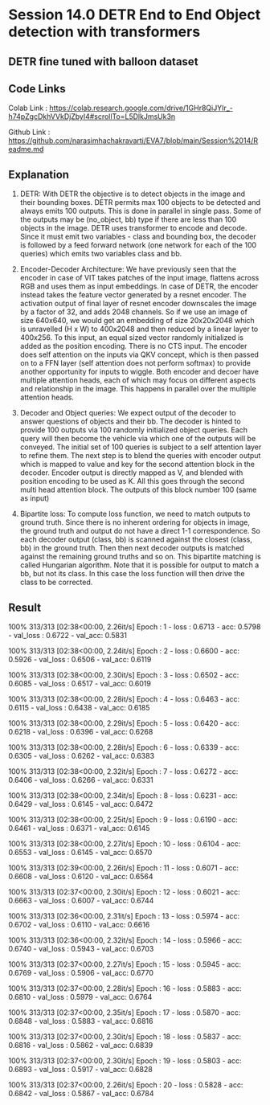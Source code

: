 # Session 14.0 DETR End to End Object detection with transformers

## DETR fine tuned with balloon dataset

## Code Links

Colab Link : https://colab.research.google.com/drive/1GHr8QiJYIr_-h74pZgcDkhVVkDjZbyl4#scrollTo=L5DlkJmsUk3n

Github Link : https://github.com/narasimhachakravarti/EVA7/blob/main/Session%2014/Readme.md

## Explanation

1. DETR: With DETR the objective is to detect objects in the image and their bounding boxes. DETR permits max 100 objects to be detected and always emits 100 outputs. This is done in parallel in single pass. Some of the outputs may be (no_object, bb) type if there are less than 100 objects in the image. DETR uses transformer to encode and decode. Since it must emit two variables - class and bounding box, the decoder is followed by a feed forward network (one network for each of the 100 queries) which emits two variables class and bb.

2. Encoder-Decoder Architecture: We have previously seen that the encoder in case of VIT takes patches of the input image, flattens across RGB and uses them as input embeddings. In case of DETR, the encoder instead takes the feature vector generated by a resnet encoder. The activation output of final layer of resnet encoder downscales the image by a factor of 32, and adds 2048 channels. So if we use an image of size 640x640, we would get an embedding of size 20x20x2048 which is unravelled (H x W) to 400x2048 and then reduced by a linear layer to 400x256. To this input, an equal sized vector randomly initialized is added as the position encoding. There is no CTS input. The encoder does self attention on the inputs via QKV concept, which is then passed on to a FFN layer (self attention does not perform softmax) to provide another opportunity for inputs to wiggle. Both encoder and decoer have multiple attention heads, each of which may focus on different aspects and relationship in the image. This happens in parallel over the multiple attention heads.

3. Decoder and Object queries: We expect output of the decoder to answer questions of objects and their bb. The decoder is hinted to provide 100 outputs via 100 randomly initialized object queries. Each query will then become the vehicle via which one of the outputs will be conveyed. The initial set of 100 queries is subject to a self attention layer to refine them. The next step is to blend the queries with encoder output which is mapped to value and key for the second attention block in the decoder. Encoder output is directly mapped as V, and blended with position encoding to be used as K. All this goes through the second multi head attention block. The outputs of this block number 100 (same as input)

4. Bipartite loss: To compute loss function, we need to match outputs to ground truth. Since there is no inherent ordering for objects in image, the ground truth and output do not have a direct 1-1 correspondence. So each decoder output (class, bb) is scanned against the closest (class, bb) in the ground truth. Then then next decoder outputs is matched against the remaining ground truths and so on. This bipartite matching is called Hungarian algorithm. Note that it is possible for output to match a bb, but not its class. In this case the loss function will then drive the class to be corrected.

## Result

100%
313/313 [02:38<00:00, 2.26it/s]
Epoch : 1 - loss : 0.6713 - acc: 0.5798 - val_loss : 0.6722 - val_acc: 0.5831

100%
313/313 [02:38<00:00, 2.24it/s]
Epoch : 2 - loss : 0.6600 - acc: 0.5926 - val_loss : 0.6506 - val_acc: 0.6119

100%
313/313 [02:38<00:00, 2.30it/s]
Epoch : 3 - loss : 0.6502 - acc: 0.6085 - val_loss : 0.6517 - val_acc: 0.6019

100%
313/313 [02:38<00:00, 2.28it/s]
Epoch : 4 - loss : 0.6463 - acc: 0.6115 - val_loss : 0.6438 - val_acc: 0.6185

100%
313/313 [02:38<00:00, 2.29it/s]
Epoch : 5 - loss : 0.6420 - acc: 0.6218 - val_loss : 0.6396 - val_acc: 0.6268

100%
313/313 [02:38<00:00, 2.28it/s]
Epoch : 6 - loss : 0.6339 - acc: 0.6305 - val_loss : 0.6262 - val_acc: 0.6383

100%
313/313 [02:38<00:00, 2.32it/s]
Epoch : 7 - loss : 0.6272 - acc: 0.6406 - val_loss : 0.6266 - val_acc: 0.6331

100%
313/313 [02:38<00:00, 2.34it/s]
Epoch : 8 - loss : 0.6231 - acc: 0.6429 - val_loss : 0.6145 - val_acc: 0.6472

100%
313/313 [02:38<00:00, 2.25it/s]
Epoch : 9 - loss : 0.6190 - acc: 0.6461 - val_loss : 0.6371 - val_acc: 0.6145

100%
313/313 [02:38<00:00, 2.27it/s]
Epoch : 10 - loss : 0.6104 - acc: 0.6553 - val_loss : 0.6145 - val_acc: 0.6570

100%
313/313 [02:39<00:00, 2.26it/s]
Epoch : 11 - loss : 0.6071 - acc: 0.6608 - val_loss : 0.6120 - val_acc: 0.6564

100%
313/313 [02:37<00:00, 2.30it/s]
Epoch : 12 - loss : 0.6021 - acc: 0.6663 - val_loss : 0.6007 - val_acc: 0.6744

100%
313/313 [02:36<00:00, 2.31it/s]
Epoch : 13 - loss : 0.5974 - acc: 0.6702 - val_loss : 0.6110 - val_acc: 0.6616

100%
313/313 [02:36<00:00, 2.32it/s]
Epoch : 14 - loss : 0.5966 - acc: 0.6740 - val_loss : 0.5943 - val_acc: 0.6703

100%
313/313 [02:37<00:00, 2.27it/s]
Epoch : 15 - loss : 0.5945 - acc: 0.6769 - val_loss : 0.5906 - val_acc: 0.6770

100%
313/313 [02:37<00:00, 2.28it/s]
Epoch : 16 - loss : 0.5883 - acc: 0.6810 - val_loss : 0.5979 - val_acc: 0.6764

100%
313/313 [02:37<00:00, 2.35it/s]
Epoch : 17 - loss : 0.5870 - acc: 0.6848 - val_loss : 0.5883 - val_acc: 0.6816

100%
313/313 [02:37<00:00, 2.30it/s]
Epoch : 18 - loss : 0.5837 - acc: 0.6816 - val_loss : 0.5862 - val_acc: 0.6839

100%
313/313 [02:37<00:00, 2.30it/s]
Epoch : 19 - loss : 0.5803 - acc: 0.6893 - val_loss : 0.5917 - val_acc: 0.6828

100%
313/313 [02:37<00:00, 2.26it/s]
Epoch : 20 - loss : 0.5828 - acc: 0.6842 - val_loss : 0.5867 - val_acc: 0.6784
